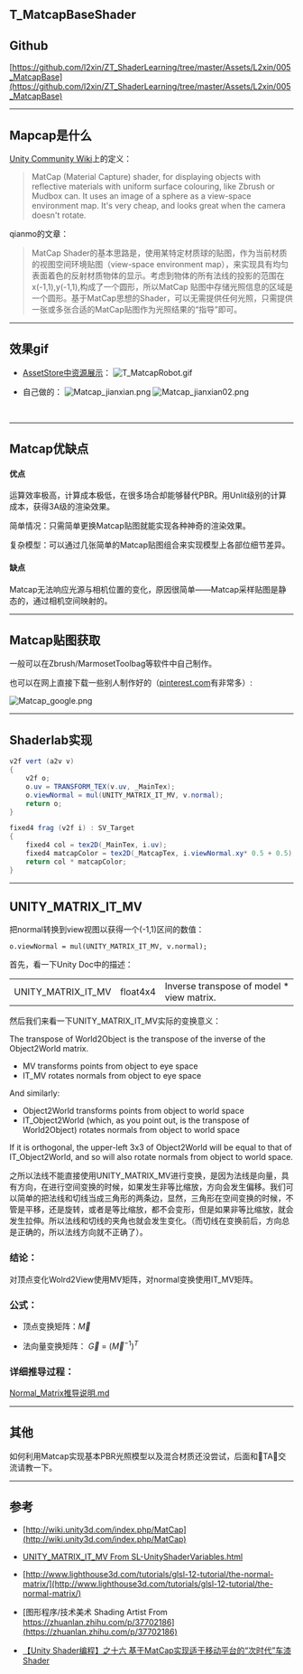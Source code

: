 ## T_MatcapBaseShader

## Github
[https://github.com/l2xin/ZT_ShaderLearning/tree/master/Assets/L2xin/005_MatcapBase](https://github.com/l2xin/ZT_ShaderLearning/tree/master/Assets/L2xin/005_MatcapBase)

----
## Mapcap是什么

[Unity Community Wiki](http://wiki.unity3d.com/index.php/MatCap)上的定义：
> MatCap (Material Capture) shader, for displaying objects with reflective materials with uniform surface colouring, like Zbrush or Mudbox can. It uses an image of a sphere as a view-space environment map. It's very cheap, and looks great when the camera doesn't rotate.

qianmo的文章：
> MatCap Shader的基本思路是，使用某特定材质球的贴图，作为当前材质的视图空间环境贴图（view-space environment map），来实现具有均匀表面着色的反射材质物体的显示。考虑到物体的所有法线的投影的范围在x(-1,1),y(-1,1),构成了一个圆形，所以MatCap 贴图中存储光照信息的区域是一个圆形。基于MatCap思想的Shader，可以无需提供任何光照，只需提供一张或多张合适的MatCap贴图作为光照结果的“指导”即可。

----------

## 效果gif
* [AssetStore中资源展示](https://assetstore.unity.com/packages/vfx/shaders/free-matcap-shaders-8221)：
![T_MatcapRobot.gif](T_MatcapRobot.gif)

* 自己做的：
![Matcap_jianxian.png](Matcap_jianxian.png)
![Matcap_jianxian02.png](Matcap_jianxian02.png)

<br>


-----
## Matcap优缺点

#### 优点
运算效率极高，计算成本极低，在很多场合却能够替代PBR。用Unlit级别的计算成本，获得3A级的渲染效果。

简单情况：只需简单更换Matcap贴图就能实现各种神奇的渲染效果。

复杂模型：可以通过几张简单的Matcap贴图组合来实现模型上各部位细节差异。

#### 缺点
Matcap无法响应光源与相机位置的变化，原因很简单——Matcap采样贴图是静态的，通过相机空间映射的。



-----
## Matcap贴图获取
一般可以在Zbrush/MarmosetToolbag等软件中自己制作。

也可以在网上直接下载一些别人制作好的（[pinterest.com](https://www.pinterest.com/)有非常多）:

![Matcap_google.png](Matcap_google.png)






----------
## Shaderlab实现

``` GLSL
v2f vert (a2v v)
{
    v2f o;
    o.uv = TRANSFORM_TEX(v.uv, _MainTex);
    o.viewNormal = mul(UNITY_MATRIX_IT_MV, v.normal);
    return o;
}

fixed4 frag (v2f i) : SV_Target
{
    fixed4 col = tex2D(_MainTex, i.uv);
    fixed4 matcapColor = tex2D(_MatcapTex, i.viewNormal.xy* 0.5 + 0.5);
    return col * matcapColor;
}
```


-------
## UNITY_MATRIX_IT_MV

把normal转换到view视图以获得一个(-1,1)区间的数值：
```
o.viewNormal = mul(UNITY_MATRIX_IT_MV, v.normal);
```

首先，看一下Unity Doc中的描述：

||||
|-|-|-|
UNITY_MATRIX_IT_MV	|float4x4	|Inverse transpose of model * view matrix.

然后我们来看一下UNITY_MATRIX_IT_MV实际的变换意义：

The transpose of World2Object is the transpose of the inverse of the Object2World matrix.
* MV transforms points from object to eye space
* IT_MV rotates normals from object to eye space
  
And similarly:
* Object2World transforms points from object to world space
* IT_Object2World (which, as you point out, is the transpose of World2Object) rotates normals from object to world space

If it is orthogonal, the upper-left 3x3 of Object2World will be equal to that of IT_Object2World, and so will also rotate normals from object to world space.

之所以法线不能直接使用UNITY_MATRIX_MV进行变换，是因为法线是向量，具有方向，在进行空间变换的时候，如果发生非等比缩放，方向会发生偏移。我们可以简单的把法线和切线当成三角形的两条边，显然，三角形在空间变换的时候，不管是平移，还是旋转，或者是等比缩放，都不会变形，但是如果非等比缩放，就会发生拉伸。所以法线和切线的夹角也就会发生变化。（而切线在变换前后，方向总是正确的，所以法线方向就不正确了）。


### **结论**：
对顶点变化Wolrd2View使用MV矩阵，对normal变换使用IT_MV矩阵。

### **公式**：

* 顶点变换矩阵：$\vec{M}$ 

* 法向量变换矩阵： $\vec{G}$ = $({\vec{M}^{-1}})^{T}$ 

### **详细推导过程**：
[Normal_Matrix推导说明.md](Normal_Matrix推导说明.md)

-----

## 其他

如何利用Matcap实现基本PBR光照模型以及混合材质还没尝试，后面和TA交流请教一下。

-------------

## 参考

* [http://wiki.unity3d.com/index.php/MatCap](http://wiki.unity3d.com/index.php/MatCap)

* [UNITY_MATRIX_IT_MV From SL-UnityShaderVariables.html](https://docs.unity3d.com/Manual/SL-UnityShaderVariables.html) 
  
* [http://www.lighthouse3d.com/tutorials/glsl-12-tutorial/the-normal-matrix/](http://www.lighthouse3d.com/tutorials/glsl-12-tutorial/the-normal-matrix/)
  
* [图形程序/技术美术 Shading Artist From https://zhuanlan.zhihu.com/p/37702186](https://zhuanlan.zhihu.com/p/37702186)

* [【Unity Shader编程】之十六 基于MatCap实现适于移动平台的“次时代”车漆Shader](https://blog.csdn.net/poem_qianmo/article/details/55803629)
